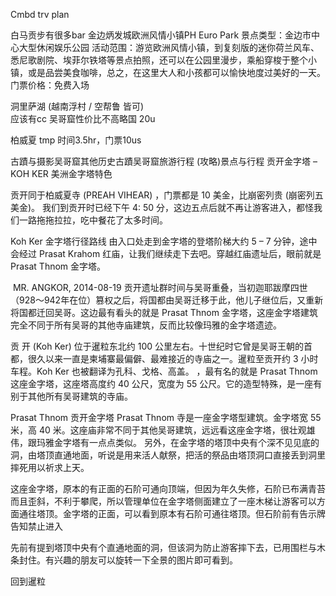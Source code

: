 Cmbd trv  plan

白马贡步有很多bar
金边炳发城欧洲风情小镇PH Euro Park
景点类型：金边市中心大型休闲娱乐公园
活动范围：游览欧洲风情小镇，到复刻版的迷你荷兰风车、悉尼歌剧院、埃菲尔铁塔等景点拍照，还可以在公园里漫步，乘船穿梭于整个小镇，或是品尝美食咖啡，总之，在这里大人和小孩都可以愉快地度过美好的一天。
门票价格：免费入场


洞里萨湖 (越南浮村 / 空帮鲁 皆可)  
应该有cc
吴哥窟性价比不高略国  20u



柏威夏 tmp   时间3.5hr，门票10us










古蹟与摄影吴哥窟其他历史古蹟吴哥窟旅游行程 (攻略)景点与行程
贡开金字塔 – KOH KER 美洲金字塔特色

贡开同于柏威夏寺 (PREAH VIHEAR) ，门票都是 10 美金，比崩密列贵 (崩密列五美金)。
我们到贡开时已经下午 4: 50 分，这边五点后就不再让游客进入，都怪我们一路拖拖拉拉，吃中餐花了太多时间。

Koh Ker 金字塔行径路线
由入口处走到金字塔的登塔阶梯大约 5 – 7 分钟，途中会经过 Prasat Krahom 红庙，让我们继续走下去吧。穿越红庙遗址后，眼前就是Prasat Thnom 金字塔。

 MR. ANGKOR, 2014-08-19
贡开遗址群时间与吴哥重叠，当初迦耶跋摩四世（928～942年在位）篡权之后，将国都由吴哥迁移于此，他儿子继位后，又重新将国都迁回吴哥。这边最有看头的就是 Prasat Thnom 金字塔，这座金字塔建筑完全不同于所有吴哥的其他寺庙建筑，反而比较像玛雅的金字塔遗迹。

贡
开 (Koh Ker) 位于暹粒东北约 100 公里左右。十世纪时它曾是吴哥王朝的首都，很久以来一直是柬埔寨最偏僻、最难接近的寺庙之一。暹粒至贡开约 3 小时车程。Koh Ker 也被翻译为孔科、戈格、高盖。
，最有名的就是 Prasat Thnom 这座金字塔，这座塔高度约 40 公尺，宽度为 55 公尺。它的造型特殊，是一座有别于其他所有吴哥建筑的寺庙。

Prasat Thnom 贡开金字塔
Prasat Thnom 寺是一座金字塔型建筑。金字塔宽 55  米，高 40 米。这座庙非常不同于其他吴哥建筑，远远看这座金字塔，很壮观雄伟，跟玛雅金字塔有一点点类似。
另外，在金字塔的塔顶中央有个深不见见底的洞，由塔顶直通地面，听说是用来活人献祭，把活的祭品由塔顶洞口直接丢到洞里摔死用以祈求上天。






这座金字塔，原本的有正面的石阶可通向顶端，但因为年久失修，石阶已布满青苔而且歪斜，不利于攀爬，所以管理单位在金字塔侧面建立了一座木梯让游客可以方面通往塔顶。金字塔的正面，可以看到原本有石阶可通往塔顶。但石阶前有告示牌告知禁止进入

先前有提到塔顶中央有个直通地面的洞，但该洞为防止游客摔下去，已用围栏与木条封住。有兴趣的朋友可以旋转一下全景的图片即可看到。

回到暹粒




